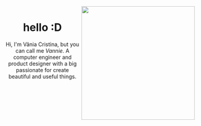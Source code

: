 <img align="right" width="300px" src="https://64.media.tumblr.com/dab8ecbf6e2440331f3de540595f2578/7b5985bab383cca1-c6/s540x810/45eb2a4efefe2bbc99bec3015244d284ce94a873.png" />

<div align="center">
 <h1> 
   hello :D
 </h1>

 Hi, I'm Vânia Cristina, but you can call me *Vannie*. A computer engineer and product designer with a big passionate for create beautiful and useful things.
<br>
 

